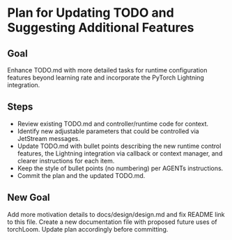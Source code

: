 # Plan for Updating TODO and Suggesting Additional Features

## Goal
Enhance TODO.md with more detailed tasks for runtime configuration features beyond learning rate and incorporate the PyTorch Lightning integration.

## Steps
- Review existing TODO.md and controller/runtime code for context.
- Identify new adjustable parameters that could be controlled via JetStream messages.
- Update TODO.md with bullet points describing the new runtime control features, the Lightning integration via callback or context manager, and clearer instructions for each item.
- Keep the style of bullet points (no numbering) per AGENTs instructions.
- Commit the plan and the updated TODO.md.


## New Goal
Add more motivation details to docs/design/design.md and fix README link to this file. Create a new documentation file with proposed future uses of torchLoom. Update plan accordingly before committing.

